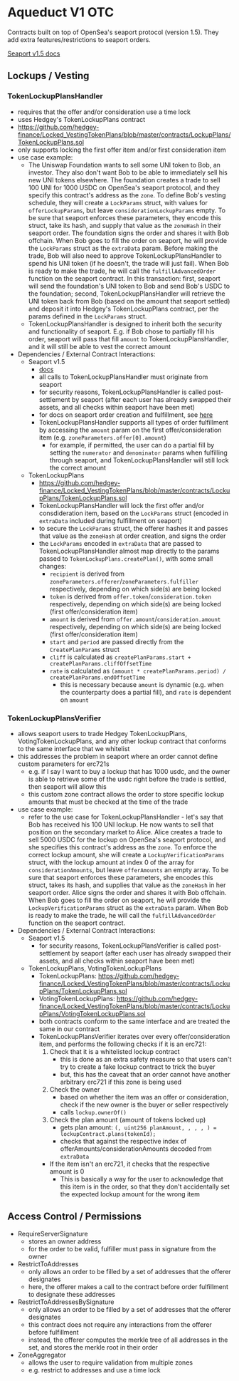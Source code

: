# Aqueduct V1 OTC

Contracts built on top of OpenSea's seaport protocol (version 1.5). They add extra features/restrictions to seaport orders.

[Seaport v1.5 docs](https://github.com/ProjectOpenSea/seaport/tree/ab3b5cb6e10580ea979d63983e409e679935c702/docs)

## Lockups / Vesting
### TokenLockupPlansHandler
  - requires that the offer and/or consideration use a time lock
  - uses Hedgey's TokenLockupPlans contract
  - https://github.com/hedgey-finance/Locked_VestingTokenPlans/blob/master/contracts/LockupPlans/TokenLockupPlans.sol
  - only supports locking the first offer item and/or first consideration item
  - use case example:
     - The Uniswap Foundation wants to sell some UNI token to Bob, an investor. They also don't want Bob to be able to immediately sell his new UNI tokens elsewhere. The foundation creates a trade to sell 100 UNI for 1000 USDC on OpenSea's seaport protocol, and they specify this contract's address as the `zone`. To define Bob's vesting schedule, they will create a `LockParams` struct, with values for `offerLockupParams`, but leave `considerationLockupParams` empty. To be sure that seaport enforces these parameters, they encode this struct, take its hash, and supply that value as the `zoneHash` in their seaport order. The foundation signs the order and shares it with Bob offchain. When Bob goes to fill the order on seaport, he will provide the `LockParams` struct as the `extraData` param. Before making the trade, Bob will also need to approve TokenLockupPlansHandler to spend his UNI token (if he doesn't, the trade will just fail). When Bob is ready to make the trade, he will call the `fulfillAdvancedOrder` function on the seaport contract. In this transaction: first, seaport will send the foundation's UNI token to Bob and send Bob's USDC to the foundation; second, TokenLockupPlansHandler will retrieve the UNI token back from Bob (based on the amount that seaport settled) and deposit it into Hedgey's TokenLockupPlans contract, per the params defined in the `LockParams` struct.
     - TokenLockupPlansHandler is designed to inherit both the security and functionality of seaport. E.g. if Bob chose to partially fill his order, seaport will pass that fill `amount` to TokenLockupPlansHandler, and it will still be able to vest the correct amount
- Dependencies / External Contract Interactions:
  - Seaport v1.5
    - [docs](https://github.com/ProjectOpenSea/seaport/tree/ab3b5cb6e10580ea979d63983e409e679935c702)
    - all calls to TokenLockupPlansHandler must originate from seaport
    - for security reasons, TokenLockupPlansHandler is called post-settlement by seaport (after each user has already swapped their assets, and all checks within seaport have been met)
    - for docs on seaport order creation and fulfillment, see [here](https://github.com/ProjectOpenSea/seaport/blob/ab3b5cb6e10580ea979d63983e409e679935c702/docs/SeaportDocumentation.md)
    - TokenLockupPlansHandler supports all types of order fulfillment by accessing the `amount` param on the first offer/consideration item (e.g. `zoneParameters.offer[0].amount`)
      - for example, if permitted, the user can do a partial fill by setting the `numerator` and `denominator` params when fulfilling through seaport, and TokenLockupPlansHandler will still lock the correct amount
  - TokenLockupPlans
    - https://github.com/hedgey-finance/Locked_VestingTokenPlans/blob/master/contracts/LockupPlans/TokenLockupPlans.sol
    - TokenLockupPlansHandler will lock the first offer and/or consdideration item, based on the `LockParams` struct (encoded in `extraData` included during fulfillment on seaport)
    - to secure the `LockParams` struct, the offerer hashes it and passes that value as the `zoneHash` at order creation, and signs the order 
    - the `LockParams` encoded in `extraData` that are passed to TokenLockupPlansHandler almost map directly to the params passed to `TokenLockupPlans.createPlan()`, with some small changes:
      - `recipient` is derived from `zoneParameters.offerer`/`zoneParameters.fulfiller` respectively, depending on which side(s) are being locked
      - `token` is derived from `offer.token`/`consideration.token` respectively, depending on which side(s) are being locked (first offer/consideration item)
      - `amount` is derived from `offer.amount`/`consideration.amount` respectively, depending on which side(s) are being locked (first offer/consideration item)
      - `start` and `period` are passed directly from the `CreatePlanParams` struct
      - `cliff` is calculated as `createPlanParams.start + createPlanParams.cliffOffsetTime`
      - `rate` is calculated as `(amount * createPlanParams.period) / createPlanParams.endOffsetTime`
        - this is necessary because `amount` is dynamic (e.g. when the counterparty does a partial fill), and `rate` is dependent on `amount`
       
### TokenLockupPlansVerifier
  - allows seaport users to trade Hedgey TokenLockupPlans, VotingTokenLockupPlans, and any other lockup contract that conforms to the same interface that we whitelist
  - this addresses the problem in seaport where an order cannot define custom parameters for erc721s
    - e.g. if I say I want to buy a lockup that has 1000 usdc, and the owner is able to retrieve some of the usdc right before the trade is settled, then seaport will allow this
    - this custom zone contract allows the order to store specific lockup amounts that must be checked at the time of the trade
  - use case example:
    - refer to the use case for TokenLockupPlansHandler - let's say that Bob has received his 100 UNI lockup. He now wants to sell that position on the secondary market to Alice. Alice creates a trade to sell 5000 USDC for the lockup on OpenSea's seaport protocol, and she specifies this contract's address as the `zone`. To enforce the correct lockup amount, she will create a `LockupVerificationParams` struct, with the lockup amount at index 0 of the array for `considerationAmounts`, but leave `offerAmounts` an empty array. To be sure that seaport enforces these parameters, she encodes this struct, takes its hash, and supplies that value as the `zoneHash` in her seaport order. Alice signs the order and shares it with Bob offchain. When Bob goes to fill the order on seaport, he will provide the `LockupVerificationParams` struct as the `extraData` param. When Bob is ready to make the trade, he will call the `fulfillAdvancedOrder` function on the seaport contract.
- Dependencies / External Contract Interactions:
  - Seaport v1.5
    - for security reasons, TokenLockupPlansVerifier is called post-settlement by seaport (after each user has already swapped their assets, and all checks within seaport have been met)
  - TokenLockupPlans, VotingTokenLockupPlans
    - TokenLockupPlans: https://github.com/hedgey-finance/Locked_VestingTokenPlans/blob/master/contracts/LockupPlans/TokenLockupPlans.sol
    - VotingTokenLockupPlans: https://github.com/hedgey-finance/Locked_VestingTokenPlans/blob/master/contracts/LockupPlans/VotingTokenLockupPlans.sol
    - both contracts conform to the same interface and are treated the same in our contract
    - TokenLockupPlansVerifier iterates over every offer/consideration item, and performs the following checks if it is an erc721:
        1. Check that it is a whitelisted lockup contract
           - this is done as an extra safety measure so that users can't try to create a fake lockup contract to trick the buyer
           - but, this has the caveat that an order cannot have another arbitrary erc721 if this zone is being used
        2. Check the owner
           - based on whether the item was an offer or consideration, check if the new owner is the buyer or seller respectively
           - calls `lockup.ownerOf()`
        3. Check the plan amount (amount of tokens locked up)
           - gets plan amount: `(, uint256 planAmount, , , , ) = lockupContract.plans(tokenId);`
           - checks that against the respective index of offerAmounts/considerationAmounts decoded from `extraData`
        - If the item isn't an erc721, it checks that the respective amount is 0
           - This is basically a way for the user to acknowledge that this item is in the order, so that they don't accidentally set the expected lockup amount for the wrong item

## Access Control / Permissions
- RequireServerSignature
  - stores an owner address
  - for the order to be valid, fulfiller must pass in signature from the owner
- RestrictToAddresses
  - only allows an order to be filled by a set of addresses that the offerer designates
  - here, the offerer makes a call to the contract before order fulfillment to designate these addresses
- RestrictToAddressesBySignature
  - only allows an order to be filled by a set of addresses that the offerer designates
  - this contract does not require any interactions from the offerer before fulfillment
  - instead, the offerer computes the merkle tree of all addresses in the set, and stores the merkle root in their order
- ZoneAggregator
  - allows the user to require validation from multiple zones
  - e.g. restrict to addresses and use a time lock
